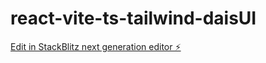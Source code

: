 # react-vite-ts-tailwind-daisUI

[Edit in StackBlitz next generation editor ⚡️](https://stackblitz.com/~/github.com/Simon-He95/react-vite-ts-tailwind-daisUI)